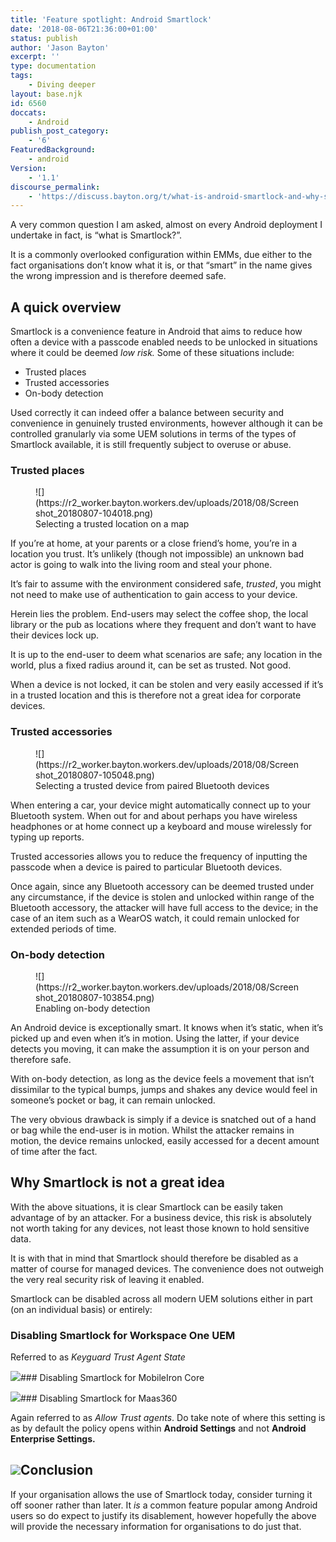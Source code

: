 ```yaml
---
title: 'Feature spotlight: Android Smartlock'
date: '2018-08-06T21:36:00+01:00'
status: publish
author: 'Jason Bayton'
excerpt: ''
type: documentation
tags: 
    - Diving deeper
layout: base.njk
id: 6560
doccats:
    - Android
publish_post_category:
    - '6'
FeaturedBackground:
    - android
Version:
    - '1.1'
discourse_permalink:
    - 'https://discuss.bayton.org/t/what-is-android-smartlock-and-why-should-it-be-disabled/177'
---
```

A very common question I am asked, almost on every Android deployment I undertake in fact, is “what is Smartlock?”.

It is a commonly overlooked configuration within EMMs, due either to the fact organisations don’t know what it is, or that “smart” in the name gives the wrong impression and is therefore deemed safe.

A quick overview
----------------

Smartlock is a convenience feature in Android that aims to reduce how often a device with a passcode enabled needs to be unlocked in situations where it could be deemed *low risk.* Some of these situations include:

- Trusted places
- Trusted accessories
- On-body detection

Used correctly it can indeed offer a balance between security and convenience in genuinely trusted environments, however although it can be controlled granularly via some UEM solutions in terms of the types of Smartlock available, it is still frequently subject to overuse or abuse.

### Trusted places

<figure class="wp-block-image">![](https://r2_worker.bayton.workers.dev/uploads/2018/08/Screenshot_20180807-104018.png)<figcaption>Selecting a trusted location on a map</figcaption></figure>If you’re at home, at your parents or a close friend’s home, you’re in a location you trust. It’s unlikely (though not impossible) an unknown bad actor is going to walk into the living room and steal your phone.

It’s fair to assume with the environment considered safe, *trusted*, you might not need to make use of authentication to gain access to your device.

Herein lies the problem. End-users may select the coffee shop, the local library or the pub as locations where they frequent and don’t want to have their devices lock up.

It is up to the end-user to deem what scenarios are safe; any location in the world, plus a fixed radius around it, can be set as trusted. Not good.

When a device is not locked, it can be stolen and very easily accessed if it’s in a trusted location and this is therefore not a great idea for corporate devices.

### Trusted accessories

<figure class="wp-block-image">![](https://r2_worker.bayton.workers.dev/uploads/2018/08/Screenshot_20180807-105048.png)<figcaption>Selecting a trusted device from paired Bluetooth devices</figcaption></figure>When entering a car, your device might automatically connect up to your Bluetooth system. When out for and about perhaps you have wireless headphones or at home connect up a keyboard and mouse wirelessly for typing up reports.

Trusted accessories allows you to reduce the frequency of inputting the passcode when a device is paired to particular Bluetooth devices.

Once again, since any Bluetooth accessory can be deemed trusted under any circumstance, if the device is stolen and unlocked within range of the Bluetooth accessory, the attacker will have full access to the device; in the case of an item such as a WearOS watch, it could remain unlocked for extended periods of time.

### On-body detection

<figure class="wp-block-image">![](https://r2_worker.bayton.workers.dev/uploads/2018/08/Screenshot_20180807-103854.png)<figcaption>Enabling on-body detection</figcaption></figure>An Android device is exceptionally smart. It knows when it’s static, when it’s picked up and even when it’s in motion. Using the latter, if your device detects you moving, it can make the assumption it is on your person and therefore safe.

With on-body detection, as long as the device feels a movement that isn’t dissimilar to the typical bumps, jumps and shakes any device would feel in someone’s pocket or bag, it can remain unlocked.

The very obvious drawback is simply if a device is snatched out of a hand or bag while the end-user is in motion. Whilst the attacker remains in motion, the device remains unlocked, easily accessed for a decent amount of time after the fact.

Why Smartlock is not a great idea
---------------------------------

With the above situations, it is clear Smartlock can be easily taken advantage of by an attacker. For a business device, this risk is absolutely not worth taking for any devices, not least those known to hold sensitive data.

It is with that in mind that Smartlock should therefore be disabled as a matter of course for managed devices. The convenience does not outweigh the very real security risk of leaving it enabled.

Smartlock can be disabled across all modern UEM solutions either in part (on an individual basis) or entirely:

### Disabling Smartlock for Workspace One UEM

Referred to as *Keyguard Trust Agent State*

![](https://r2_worker.bayton.workers.dev/uploads/2018/09/2018-09-08-20.16.12.gif)### Disabling Smartlock for MobileIron Core

![](https://r2_worker.bayton.workers.dev/uploads/2018/09/2018-09-08-20.08.14.gif)### Disabling Smartlock for Maas360

Again referred to as *Allow Trust agents*. Do take note of where this setting is as by default the policy opens within **Android Settings** and not **Android Enterprise Settings.**

![](https://r2_worker.bayton.workers.dev/uploads/2018/09/2018-09-08-20.28.24.gif)Conclusion
----------

If your organisation allows the use of Smartlock today, consider turning it off sooner rather than later. It *is* a common feature popular among Android users so do expect to justify its disablement, however hopefully the above will provide the necessary information for organisations to do just that.
